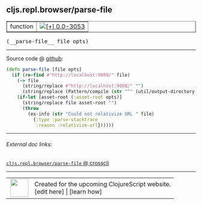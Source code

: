 ## cljs.repl.browser/parse-file



 <table border="1">
<tr>
<td>function</td>
<td><a href="https://github.com/cljsinfo/cljs-api-docs/tree/0.0-3053"><img valign="middle" alt="[+] 0.0-3053" title="Added in 0.0-3053" src="https://img.shields.io/badge/+-0.0--3053-lightgrey.svg"></a> </td>
</tr>
</table>


 <samp>
(__parse-file__ file opts)<br>
</samp>

---







Source code @ [github](https://github.com/clojure/clojurescript/blob/r3191/src/clj/cljs/repl/browser.clj#L216-L226):

```clj
(defn parse-file [file opts]
  (if (re-find #"http://localhost:9000/" file)
    (-> file
      (string/replace #"http://localhost:9000/" "")
      (string/replace (Pattern/compile (str "^" (util/output-directory opts) "/")) ""))
    (if-let [asset-root (:asset-root opts)]
      (string/replace file asset-root "")
      (throw
        (ex-info (str "Could not relativize URL " file)
          {:type :parse-stacktrace
           :reason :relativize-url})))))
```

<!--
Repo - tag - source tree - lines:

 <pre>
clojurescript @ r3191
└── src
    └── clj
        └── cljs
            └── repl
                └── <ins>[browser.clj:216-226](https://github.com/clojure/clojurescript/blob/r3191/src/clj/cljs/repl/browser.clj#L216-L226)</ins>
</pre>

-->

---



###### External doc links:

[`cljs.repl.browser/parse-file` @ crossclj](http://crossclj.info/fun/cljs.repl.browser/parse-file.html)<br>

---

 <table>
<tr><td>
<img valign="middle" align="right" width="48px" src="http://i.imgur.com/Hi20huC.png">
</td><td>
Created for the upcoming ClojureScript website.<br>
[edit here] | [learn how]
</td></tr></table>

[edit here]:https://github.com/cljsinfo/cljs-api-docs/blob/master/cljsdoc/cljs.repl.browser_parse-file.cljsdoc
[learn how]:https://github.com/cljsinfo/cljs-api-docs/wiki/cljsdoc-files

<!--

This information was too distracting to show to readers, but I'll leave it
commented here since it is helpful to:

- pretty-print the data used to generate this document
- and show how to retrieve that data



The API data for this symbol:

```clj
{:ns "cljs.repl.browser",
 :name "parse-file",
 :type "function",
 :signature ["[file opts]"],
 :source {:code "(defn parse-file [file opts]\n  (if (re-find #\"http://localhost:9000/\" file)\n    (-> file\n      (string/replace #\"http://localhost:9000/\" \"\")\n      (string/replace (Pattern/compile (str \"^\" (util/output-directory opts) \"/\")) \"\"))\n    (if-let [asset-root (:asset-root opts)]\n      (string/replace file asset-root \"\")\n      (throw\n        (ex-info (str \"Could not relativize URL \" file)\n          {:type :parse-stacktrace\n           :reason :relativize-url})))))",
          :title "Source code",
          :repo "clojurescript",
          :tag "r3191",
          :filename "src/clj/cljs/repl/browser.clj",
          :lines [216 226]},
 :full-name "cljs.repl.browser/parse-file",
 :full-name-encode "cljs.repl.browser_parse-file",
 :history [["+" "0.0-3053"]]}

```

Retrieve the API data for this symbol:

```clj
;; from Clojure REPL
(require '[clojure.edn :as edn])
(-> (slurp "https://raw.githubusercontent.com/cljsinfo/cljs-api-docs/catalog/cljs-api.edn")
    (edn/read-string)
    (get-in [:symbols "cljs.repl.browser/parse-file"]))
```

-->

